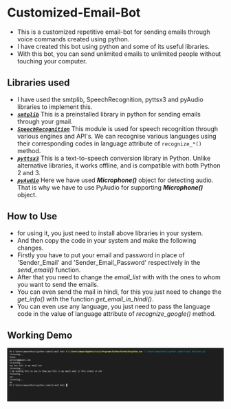 # Customized-Email-Bot
* This is a customized repetitive email-bot for sending emails through voice commands created using python.
* I have created this bot using python and some of its useful libraries.
* With this bot, you can send unlimited emails to unlimited people without touching your computer. 
## Libraries used
* I have used the smtplib, SpeechRecognition, pyttsx3 and pyAudio libraries to implement this.
* [**_`smtplib`_**](https://docs.python.org/3/library/smtplib.html)  This is a preinstalled library in python for sending emails through your gmail.
* [**_`SpeechRecognition`_**](https://pypi.org/project/SpeechRecognition/)  This module is used for speech recognition through various engines and API's. We can recognise various languages using their corresponding codes in language attribute of `recognize_*()` method.
* [**_`pyttsx3`_**](https://pypi.org/project/pyttsx3/)  This is a text-to-speech conversion library in Python. Unlike alternative libraries, it works offline, and is compatible with both Python 2 and 3.
* [**_`pyAudio`_**](https://pypi.org/project/PyAudio/)  Here we have used ***Microphone()*** object for detecting audio. That is why we have to use PyAudio for supporting ***Microphone()*** object.
## How to Use
* for using it, you just need to install above libraries in your system.
* And then copy the code in your system and make the following changes.
* Firstly you have to put your email and password in place of 'Sender_Email' and 'Sender_Email_Password' respectively in the *send_email()* function.
* After that you need to change the *email_list* with with the ones to whom you want to send the emails.
* You can even send the mail in hindi, for this you just need to change the *get_info()* with the function *get_email_in_hindi()*.
* You can even use any language, you just need to pass the language code in the value of language attribute of *recognize_google()* method.
## Working Demo
![Alt Text](https://github.com/khan2810/Customized-Email-Bot/blob/main/Screenshot%20(90).png)
